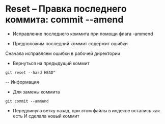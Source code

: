 # Reset – Правка последнего коммита: commit --amend

- Исправление последнего коммита при помощи флага -ammend

- Предположим последний коммит содержит ошибки

Сначала исправляем ошибки в рабочей директории

- Вернуться на предыдущий коммит

```
git reset --hard HEAD^
```
-- Информация 

- Для замены коммита

```
git commit --ammend
```
- Передвинула ветку назад, при этом файлы в индексе остались как есть
И сделала новый коммит  